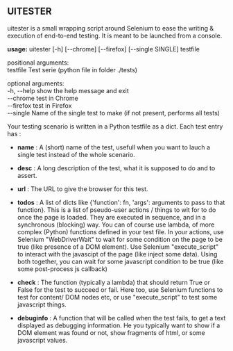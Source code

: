 ## UITESTER
uitester is a small wrapping script around Selenium to ease the writing & execution of end-to-end testing.
It is meant to be launched from a console.

**usage:** uitester [-h] [--chrome] [--firefox] [--single SINGLE] testfile

positional arguments:  
testfile         Test serie (python file in folder ./tests)  
   
optional arguments:  
-h, --help       show the help message and exit  
--chrome         test in Chrome  
--firefox        test in Firefox  
--single         Name of the single test to make (if not present, performs all tests)  
  
  
  
Your testing scenario is written in a Python testfile as a dict.
Each test entry has :
- **name** : A (short) name of the test, usefull when you want to lauch a single test instead of the whole scenario.

- **desc** : A long description of the test, what it is supposed to do and to assert.

- **url**  : The URL to give the browser for this test.

- **todos** : A list of dicts like {'function': fn, 'args': arguments to pass to that function}.
          This is a list of pseudo-user actions / things to wit for to do once the page is loaded.
          They are executed in sequence, and in a synchronous (blocking) way.
          You can of course use lambda, of more complex (Python) functions defined in your test file.
          In your actions, use Selenium "WebDriverWait" to wait for some condition on the page to be true (like presence of a DOM element).
          Use Selenium "execute_script" to interact with the javascipt of the page (like inject some data).
          Using both together, you can wait for some javascript condition to be true (like some post-process js callback)
- **check** : The function (typically a lambda) that should return True or False for the test to succeed or fail.
          Here too, use Selenium functions to test for content/ DOM nodes etc, or use "execute_script" to test some javascript things.
- **debuginfo** : A function that will be called when the test fails, to get a text displayed as debugging information.
              He you typically want to show if a DOM element was found or not, show fragments of html, or some javascript values.

